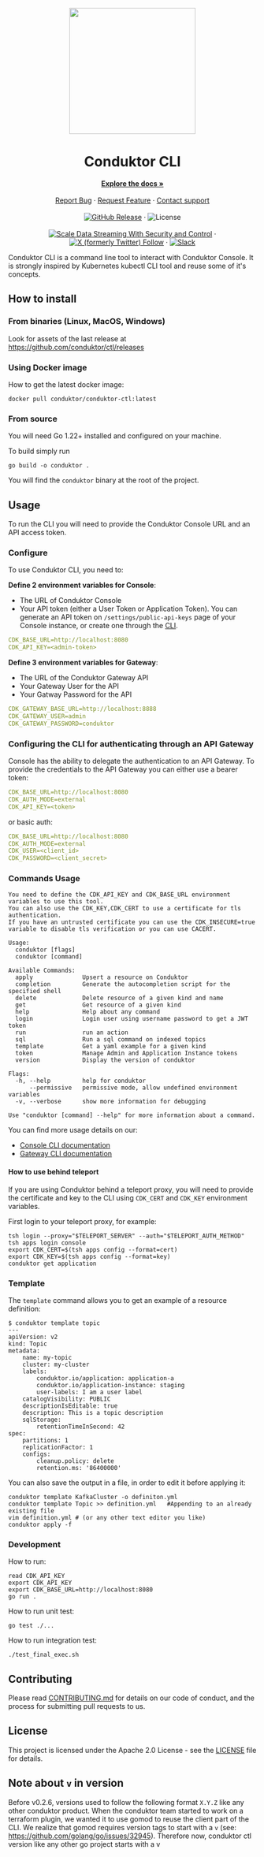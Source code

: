 <a name="readme-top" id="readme-top"></a>

<p align="center">
  <img src="https://raw.githubusercontent.com/conduktor/conduktor.io-public/main/logo/transparent.png" width="256px" />
</p>
<h1 align="center">
    <strong>Conduktor CLI</strong>
</h1>

<p align="center">
    <a href="https://docs.conduktor.io/"><strong>Explore the docs »</strong></a>
    <br />
    <br />
    <a href="https://github.com/conduktor/ctl/issues">Report Bug</a>
    ·
    <a href="https://github.com/conduktor/ctl/issues">Request Feature</a>
    ·
    <a href="https://support.conduktor.io/">Contact support</a>
    <br />
    <br />
    <a href=""><img alt="GitHub Release" src="https://img.shields.io/github/v/release/conduktor/ctl?sort=semver&logo=github&color=BCFE68"></a>
    ·
    <img alt="License" src="https://img.shields.io/github/license/conduktor/ctl?color=BCFE68">
    <br />
    <br />
    <a href="https://conduktor.io/"><img src="https://img.shields.io/badge/Website-conduktor.io-192A4E?color=BCFE68" alt="Scale Data Streaming With Security and Control"></a>
    ·
    <a href="https://twitter.com/getconduktor"><img alt="X (formerly Twitter) Follow" src="https://img.shields.io/twitter/follow/getconduktor?color=BCFE68"></a>
    ·
    <a href="https://conduktor.io/slack"><img src="https://img.shields.io/badge/Slack-Join%20Community-BCFE68?logo=slack" alt="Slack"></a>
</p>

Conduktor CLI is a command line tool to interact with Conduktor Console. 
It is strongly inspired by Kubernetes kubectl CLI tool and reuse some of it's concepts.


## How to install

### From binaries (Linux, MacOS, Windows)

Look for assets of the last release at https://github.com/conduktor/ctl/releases 

### Using Docker image
How to get the latest docker image:
```
docker pull conduktor/conduktor-ctl:latest
```

### From source 
You will need Go 1.22+ installed and configured on your machine.

To build simply run
```
go build -o conduktor .
```
You will find the `conduktor` binary at the root of the project.

## Usage

To run the CLI you will need to provide the Conduktor Console URL and an API access token.

### Configure

To use Conduktor CLI, you need to:

**Define 2 environment variables for Console**:
 -   The URL of Conduktor Console
 -   Your API token (either a User Token or Application Token). You can generate an API token on `/settings/public-api-keys` page of your Console instance, or create one through the [CLI](https://docs.conduktor.io/platform/reference/cli-reference/#admin-api-key).
````yaml
CDK_BASE_URL=http://localhost:8080
CDK_API_KEY=<admin-token>
````

**Define 3 environment variables for Gateway**:
 -   The URL of the Conduktor Gateway API
 -   Your Gateway User for the API 
 -   Your Gatway Password for the API
````yaml
CDK_GATEWAY_BASE_URL=http://localhost:8888
CDK_GATEWAY_USER=admin
CDK_GATEWAY_PASSWORD=conduktor
````

### Configuring the CLI for authenticating through an API Gateway
Console has the ability to delegate the authentication to an API Gateway.
To provide the credentials to the API Gateway you can either use a bearer token: 
````yaml
CDK_BASE_URL=http://localhost:8080
CDK_AUTH_MODE=external
CDK_API_KEY=<token>
````

or basic auth:
````yaml
CDK_BASE_URL=http://localhost:8080
CDK_AUTH_MODE=external
CDK_USER=<client_id>
CDK_PASSWORD=<client_secret>
````


### Commands Usage
````
You need to define the CDK_API_KEY and CDK_BASE_URL environment variables to use this tool.
You can also use the CDK_KEY,CDK_CERT to use a certificate for tls authentication.
If you have an untrusted certificate you can use the CDK_INSECURE=true variable to disable tls verification or you can use CACERT.

Usage:
  conduktor [flags]
  conduktor [command]

Available Commands:
  apply              Upsert a resource on Conduktor
  completion         Generate the autocompletion script for the specified shell
  delete             Delete resource of a given kind and name
  get                Get resource of a given kind
  help               Help about any command
  login              Login user using username password to get a JWT token
  run                run an action
  sql                Run a sql command on indexed topics
  template           Get a yaml example for a given kind
  token              Manage Admin and Application Instance tokens
  version            Display the version of conduktor

Flags:
  -h, --help         help for conduktor
      --permissive   permissive mode, allow undefined environment variables
  -v, --verbose      show more information for debugging

Use "conduktor [command] --help" for more information about a command.
````

You can find more usage details on our:
 - [Console CLI documentation](https://docs.conduktor.io/platform/reference/cli-reference/)
 - [Gateway CLI documentation](https://docs.conduktor.io/gateway/reference/cli-reference/)


#### How to use behind teleport
If you are using Conduktor behind a teleport proxy, you will need to provide the certificate and key to the CLI using `CDK_CERT` and `CDK_KEY` environment variables.

First login to your teleport proxy, for example:
```
tsh login --proxy="$TELEPORT_SERVER" --auth="$TELEPORT_AUTH_METHOD"
tsh apps login console
export CDK_CERT=$(tsh apps config --format=cert)
export CDK_KEY=$(tsh apps config --format=key)
conduktor get application
```

### Template

The `template` command allows you to get an example of a resource definition:
```
$ conduktor template topic                                                                                                                                                       
---
apiVersion: v2
kind: Topic
metadata:
    name: my-topic
    cluster: my-cluster
    labels:
        conduktor.io/application: application-a
        conduktor.io/application-instance: staging
        user-labels: I am a user label
    catalogVisibility: PUBLIC
    descriptionIsEditable: true
    description: This is a topic description
    sqlStorage:
        retentionTimeInSecond: 42
spec:
    partitions: 1
    replicationFactor: 1
    configs:
        cleanup.policy: delete
        retention.ms: '86400000'
```

You can also save the output in a file, in order to edit it before applying it:
```
conduktor template KafkaCluster -o definiton.yml
conduktor template Topic >> definition.yml   #Appending to an already existing file
vim definition.yml # (or any other text editor you like)
conduktor apply -f
```

### Development

How to run:
```
read CDK_API_KEY
export CDK_API_KEY
export CDK_BASE_URL=http://localhost:8080
go run . 
```

How to run unit test:
```
go test ./...
```

How to run integration test:
```
./test_final_exec.sh
```

## Contributing

Please read [CONTRIBUTING.md](CONTRIBUTING.md) for details on our code of conduct, and the process for submitting pull requests to us.

## License

This project is licensed under the Apache 2.0 License - see the [LICENSE](LICENSE) file for details.

## Note about `v` in version

Before v0.2.6, versions used to follow the following format `X.Y.Z` like any other conduktor product.
When the conduktor team started to work on a terraform plugin, we wanted it to use gomod to reuse the client part of the CLI.
We realize that gomod requires version tags to start with a `v` (see: https://github.com/golang/go/issues/32945).
Therefore now, conduktor ctl version like any other go project starts with a v

